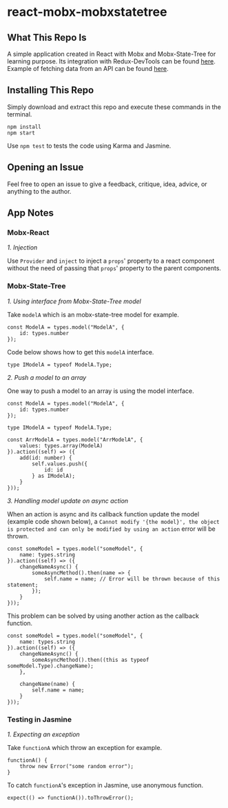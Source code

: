 # react-mobx-mobxstatetree
## What This Repo Is
A simple application created in React with Mobx and Mobx-State-Tree for learning purpose. Its integration with Redux-DevTools can be found [here](https://github.com/samuelalvin/react-mobx-mobxstatetree/tree/master/examples/redux-devtools-implementation). Example of fetching data from an API can be found [here](https://github.com/samuelalvin/react-mobx-mobxstatetree/tree/master/examples/fetch-data-from-api).

## Installing This Repo
Simply download and extract this repo and execute these commands in the terminal.
```
npm install
npm start
```
Use `npm test` to tests the code using Karma and Jasmine.

## Opening an Issue
Feel free to open an issue to give a feedback, critique, idea, advice, or anything to the author.

## App Notes
### Mobx-React
*1. Injection*

Use `Provider` and `inject` to inject a `props`' property to a react component without the need of passing that `props`' property to the parent components.

### Mobx-State-Tree
*1. Using interface from Mobx-State-Tree model*

Take `modelA` which is an mobx-state-tree model for example.
```
const ModelA = types.model("ModelA", {
    id: types.number
});
```
Code below shows how to get this `modelA` interface.
```
type IModelA = typeof ModelA.Type;
```

*2. Push a model to an array*

One way to push a model to an array is using the model interface.
```
const ModelA = types.model("ModelA", {
    id: types.number
});

type IModelA = typeof ModelA.Type;

const ArrModelA = types.model("ArrModelA", {
    values: types.array(ModelA)
}).action((self) => ({
    add(id: number) {
        self.values.push({
            id: id
        } as IModelA);
    }
}));
```

*3. Handling model update on async action*

When an action is async and its callback function update the model (example code shown below), a `Cannot modify '{the model}', the object is protected and can only be modified by using an action` error will be thrown.
```
const someModel = types.model("someModel", {
    name: types.string
}).action((self) => ({
    changeNameAsync() {
        someAsyncMethod().then(name => {
            self.name = name; // Error will be thrown because of this statement;
        });
    }
}));
```
This problem can be solved by using another action as the callback function.
```
const someModel = types.model("someModel", {
    name: types.string
}).action((self) => ({
    changeNameAsync() {
        someAsyncMethod().then((this as typeof someModel.Type).changeName);
    },
    
    changeName(name) {
        self.name = name;
    }
}));
```


### Testing in Jasmine
*1. Expecting an exception*

Take `functionA` which throw an exception for example.
```
functionA() {
    throw new Error("some random error");
}
```
To catch `functionA`'s exception in Jasmine, use anonymous function.
```
expect(() => functionA()).toThrowError();
```
